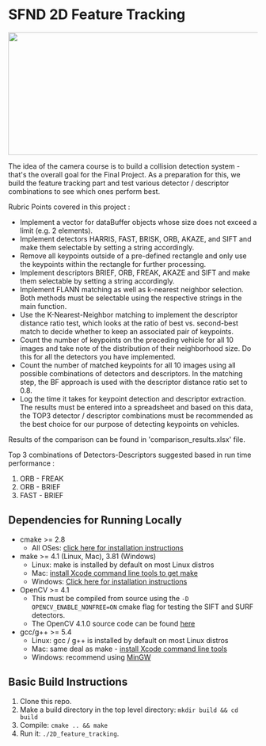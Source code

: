 # SFND 2D Feature Tracking

<img src="images/keypoints.png" width="820" height="248" />

The idea of the camera course is to build a collision detection system - that's the overall goal for the Final Project. As a preparation for this, we build the feature tracking part and test various detector / descriptor combinations to see which ones perform best.

Rubric Points covered in this project : 
* Implement a vector for dataBuffer objects whose size does not exceed a limit (e.g. 2 elements).
* Implement detectors HARRIS, FAST, BRISK, ORB, AKAZE, and SIFT and make them selectable by setting a string accordingly.
* Remove all keypoints outside of a pre-defined rectangle and only use the keypoints within the rectangle for further processing.
* Implement descriptors BRIEF, ORB, FREAK, AKAZE and SIFT and make them selectable by setting a string accordingly.
* Implement FLANN matching as well as k-nearest neighbor selection. Both methods must be selectable using the respective strings in the main function.
* Use the K-Nearest-Neighbor matching to implement the descriptor distance ratio test, which looks at the ratio of best vs. second-best match to decide whether to keep an associated pair of keypoints.
* Count the number of keypoints on the preceding vehicle for all 10 images and take note of the distribution of their neighborhood size. Do this for all the detectors you have implemented.
* Count the number of matched keypoints for all 10 images using all possible combinations of detectors and descriptors. In the matching step, the BF approach is used with the descriptor distance ratio set to 0.8.
* Log the time it takes for keypoint detection and descriptor extraction. The results must be entered into a spreadsheet and based on this data, the TOP3 detector / descriptor combinations must be recommended as the best choice for our purpose of detecting keypoints on vehicles.

Results of the comparison can be found in 'comparison_results.xlsx' file.

Top 3 combinations of Detectors-Descriptors suggested based in run time performance :
1. ORB - FREAK
2. ORB - BRIEF
3. FAST - BRIEF

## Dependencies for Running Locally
* cmake >= 2.8
  * All OSes: [click here for installation instructions](https://cmake.org/install/)
* make >= 4.1 (Linux, Mac), 3.81 (Windows)
  * Linux: make is installed by default on most Linux distros
  * Mac: [install Xcode command line tools to get make](https://developer.apple.com/xcode/features/)
  * Windows: [Click here for installation instructions](http://gnuwin32.sourceforge.net/packages/make.htm)
* OpenCV >= 4.1
  * This must be compiled from source using the `-D OPENCV_ENABLE_NONFREE=ON` cmake flag for testing the SIFT and SURF detectors.
  * The OpenCV 4.1.0 source code can be found [here](https://github.com/opencv/opencv/tree/4.1.0)
* gcc/g++ >= 5.4
  * Linux: gcc / g++ is installed by default on most Linux distros
  * Mac: same deal as make - [install Xcode command line tools](https://developer.apple.com/xcode/features/)
  * Windows: recommend using [MinGW](http://www.mingw.org/)

## Basic Build Instructions

1. Clone this repo.
2. Make a build directory in the top level directory: `mkdir build && cd build`
3. Compile: `cmake .. && make`
4. Run it: `./2D_feature_tracking`.